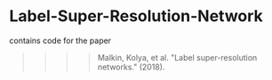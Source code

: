 # Label-Super-Resolution-Network
contains code for the paper
  >>>>Malkin, Kolya, et al. "Label super-resolution networks." (2018).
